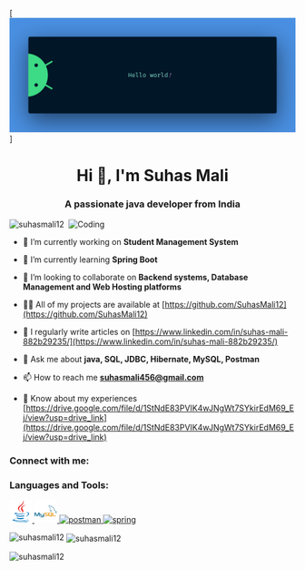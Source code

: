 [![MasterHead](https://raw.githubusercontent.com/ahmadhassan7/ahmadhassan7/master/resources/banner.png)]
<h1 align="center">Hi 👋, I'm Suhas Mali</h1>
<h3 align="center">A passionate java developer from India</h3>
<img align="right" alt="Coding" width="400" src="https://cdn.dribbble.com/users/1162077/screenshots/3848914/programmer.gif">

<p align="left"> <img src="https://komarev.com/ghpvc/?username=suhasmali12&label=Profile%20views&color=0e75b6&style=flat" alt="suhasmali12" /> </p>

- 🔭 I’m currently working on **Student Management System**

- 🌱 I’m currently learning **Spring Boot**

- 👯 I’m looking to collaborate on **Backend systems, Database Management and Web Hosting platforms**

- 👨‍💻 All of my projects are available at [https://github.com/SuhasMali12](https://github.com/SuhasMali12)

- 📝 I regularly write articles on [https://www.linkedin.com/in/suhas-mali-882b29235/](https://www.linkedin.com/in/suhas-mali-882b29235/)

- 💬 Ask me about **java, SQL, JDBC, Hibernate, MySQL, Postman**

- 📫 How to reach me **suhasmali456@gmail.com**

- 📄 Know about my experiences [https://drive.google.com/file/d/1StNdE83PVIK4wJNgWt7SYkirEdM69_Ej/view?usp=drive_link](https://drive.google.com/file/d/1StNdE83PVIK4wJNgWt7SYkirEdM69_Ej/view?usp=drive_link)

<h3 align="left">Connect with me:</h3>
<p align="left">
</p>

<h3 align="left">Languages and Tools:</h3>
<p align="left"> <a href="https://www.java.com" target="_blank" rel="noreferrer"> <img src="https://raw.githubusercontent.com/devicons/devicon/master/icons/java/java-original.svg" alt="java" width="40" height="40"/> </a> <a href="https://www.mysql.com/" target="_blank" rel="noreferrer"> <img src="https://raw.githubusercontent.com/devicons/devicon/master/icons/mysql/mysql-original-wordmark.svg" alt="mysql" width="40" height="40"/> </a> <a href="https://postman.com" target="_blank" rel="noreferrer"> <img src="https://www.vectorlogo.zone/logos/getpostman/getpostman-icon.svg" alt="postman" width="40" height="40"/> </a> <a href="https://spring.io/" target="_blank" rel="noreferrer"> <img src="https://www.vectorlogo.zone/logos/springio/springio-icon.svg" alt="spring" width="40" height="40"/> </a> </p>

<p><img align="left" src="https://github-readme-stats.vercel.app/api/top-langs?username=suhasmali12&show_icons=true&locale=en&layout=compact" alt="suhasmali12" /></p>

<p>&nbsp;<img align="center" src="https://github-readme-stats.vercel.app/api?username=suhasmali12&show_icons=true&locale=en" alt="suhasmali12" /></p>

<p><img align="center" src="https://github-readme-streak-stats.herokuapp.com/?user=suhasmali12&" alt="suhasmali12" /></p>
